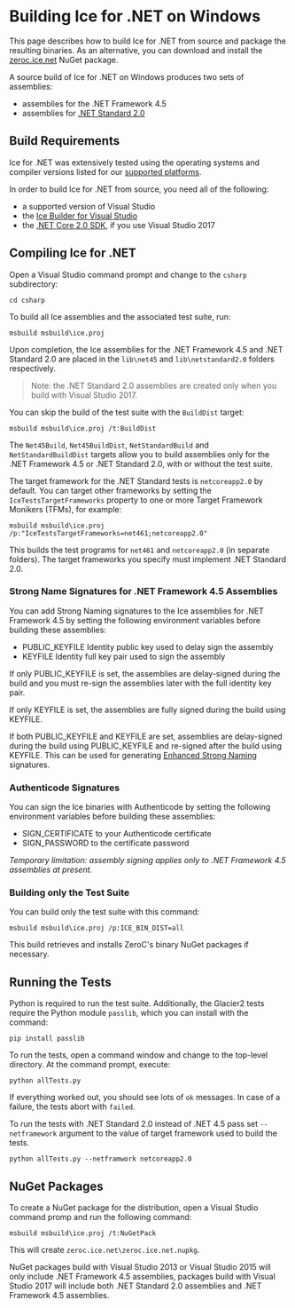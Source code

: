 # Building Ice for .NET on Windows

This page describes how to build Ice for .NET from source and package the
resulting binaries. As an alternative, you can download and install the
[zeroc.ice.net][1] NuGet package.

A source build of Ice for .NET on Windows produces two sets of assemblies:
 - assemblies for the .NET Framework 4.5
 - assemblies for [.NET Standard 2.0][2]

## Build Requirements

Ice for .NET was extensively tested using the operating systems and compiler
versions listed for our [supported platforms][3].

In order to build Ice for .NET from source, you need all of the following:
 - a supported version of Visual Studio
 - the [Ice Builder for Visual Studio][4]
 - the [.NET Core 2.0 SDK][5], if you use Visual Studio 2017

## Compiling Ice for .NET

Open a Visual Studio command prompt and change to the `csharp` subdirectory:
```
cd csharp
```

To build all Ice assemblies and the associated test suite, run:
```
msbuild msbuild\ice.proj
```

Upon completion, the Ice assemblies for the .NET Framework 4.5 and .NET Standard 2.0
are placed in the `lib\net45` and `lib\netstandard2.0` folders respectively.

> Note: the .NET Standard 2.0 assemblies are created only when you build with
> Visual Studio 2017.

You can skip the build of the test suite with the `BuildDist` target:
```
msbuild msbuild\ice.proj /t:BuildDist
```

The `Net45Build`, `Net45BuildDist`, `NetStandardBuild` and `NetStandardBuildDist` targets
allow you to build assemblies only for the .NET Framework 4.5 or .NET Standard 2.0,
with or without the test suite.

The target framework for the .NET Standard tests is `netcoreapp2.0` by default. You can
target other frameworks by setting the `IceTestsTargetFrameworks` property to one or more
Target Framework Monikers (TFMs), for example:
```
msbuild msbuild\ice.proj /p:"IceTestsTargetFrameworks=net461;netcoreapp2.0"
```

This builds the test programs for `net461` and `netcoreapp2.0` (in separate folders).
The target frameworks you specify must implement .NET Standard 2.0.

### Strong Name Signatures for .NET Framework 4.5 Assemblies

You can add Strong Naming signatures to the Ice assemblies for .NET Framework 4.5
by setting the following environment variables before building these assemblies:
 - PUBLIC_KEYFILE Identity public key used to delay sign the assembly
 - KEYFILE Identity full key pair used to sign the assembly

If only PUBLIC_KEYFILE is set, the assemblies are delay-signed during the build
and you must re-sign the assemblies later with the full identity key pair.

If only KEYFILE is set, the assemblies are fully signed during the build using
KEYFILE.

If both PUBLIC_KEYFILE and KEYFILE are set, assemblies are delay-signed during
the build using PUBLIC_KEYFILE and re-signed after the build using KEYFILE.
This can be used for generating [Enhanced Strong Naming][6] signatures.

### Authenticode Signatures

You can sign the Ice binaries with Authenticode by setting the following
environment variables before building these assemblies:
 - SIGN_CERTIFICATE to your Authenticode certificate
 - SIGN_PASSWORD to the certificate password

*Temporary limitation: assembly signing applies only to .NET Framework 4.5 assemblies at present.*

### Building only the Test Suite

You can build only the test suite with this command:
```
msbuild msbuild\ice.proj /p:ICE_BIN_DIST=all
```

This build retrieves and installs ZeroC's binary NuGet packages if necessary.

## Running the Tests

Python is required to run the test suite. Additionally, the Glacier2 tests
require the Python module `passlib`, which you can install with the command:
```
pip install passlib
```

To run the tests, open a command window and change to the top-level directory.
At the command prompt, execute:
```
python allTests.py
```

If everything worked out, you should see lots of `ok` messages. In case of a
failure, the tests abort with `failed`.

To run the tests with .NET Standard 2.0 instead of .NET 4.5 pass set `--netframework`
argument to the value of target framework used to build the tests.

```
python allTests.py --netframwork netcoreapp2.0
```

## NuGet Packages

To create a NuGet package for the distribution, open a Visual Studio command promp
and run the following command:
```
msbuild msbuild\ice.proj /t:NuGetPack
```

This will create `zeroc.ice.net\zeroc.ice.net.nupkg`.

NuGet packages build with Visual Studio 2013 or Visual Studio 2015 will only
include .NET Framework 4.5 assemblies, packages build with Visual Studio 2017
will include both .NET Standard 2.0 assemblies and .NET Framework 4.5
assemblies.

[1]: https://zeroc.com/distributions/ice
[2]: https://blogs.msdn.microsoft.com/dotnet/2017/08/14/announcing-net-standard-2-0
[3]: https://doc.zeroc.com/display/Rel/Supported+Platforms+for+Ice+3.7.1
[4]: https://github.com/zeroc-ice/ice-builder-visualstudio
[5]: https://www.microsoft.com/net/download/windows
[6]: https://docs.microsoft.com/en-us/dotnet/framework/app-domains/enhanced-strong-naming

